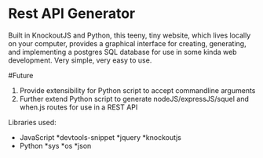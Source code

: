 # Rest API Generator

Built in KnockoutJS and Python, this teeny, tiny website, which lives locally on your computer, provides a graphical interface for creating, generating, and implementing a postgres SQL database for use in some kinda web development. Very simple, very easy to use.

#Future

1) Provide extensibility for Python script to accept commandline arguments
2) Further extend Python script to generate nodeJS/expressJS/squel and when.js routes for use in a REST API


Libraries used:
* JavaScript
	*devtools-snippet
	*jquery
	*knockoutjs
* Python
	*sys
	*os
	*json
